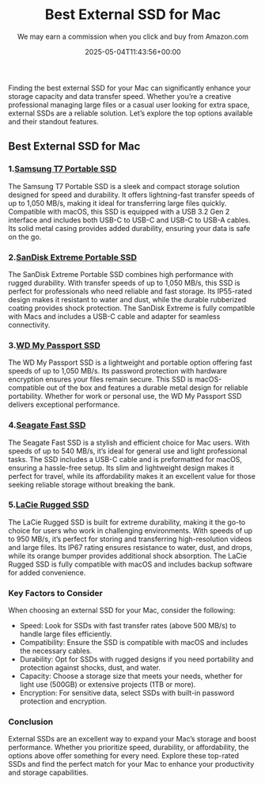 ﻿---
author: We may earn a commission when you click and buy from Amazon.com
layout: post
title: Best External SSD for Mac
date: '2025-05-04T11:43:56+00:00'
categories:
- Guide
tags: []
slug: /best-external-ssd-for-mac/
lastmod: 2025-05-07T12:21:23+03:00
---

Finding the best external SSD for your Mac can significantly enhance your storage capacity and data transfer speed. Whether you’re a creative professional managing large files or a casual user looking for extra space, external SSDs are a reliable solution. Let’s explore the top options available and their standout features.
## Best External SSD for Mac
### 1.[Samsung T7 Portable SSD](https://www.amazon.com/dp/B07STGGQ18?tag=p-policy-20)
The Samsung T7 Portable SSD is a sleek and compact storage solution designed for speed and durability. It offers lightning-fast transfer speeds of up to 1,050 MB/s, making it ideal for transferring large files quickly.
Compatible with macOS, this SSD is equipped with a USB 3.2 Gen 2 interface and includes both USB-C to USB-C and USB-C to USB-A cables. Its solid metal casing provides added durability, ensuring your data is safe on the go.
### 2.[SanDisk Extreme Portable SSD](https://www.amazon.com/dp/B08GY8JPKJ?tag=p-policy-20)
The SanDisk Extreme Portable SSD combines high performance with rugged durability. With transfer speeds of up to 1,050 MB/s, this SSD is perfect for professionals who need reliable and fast storage.
Its IP55-rated design makes it resistant to water and dust, while the durable rubberized coating provides shock protection. The SanDisk Extreme is fully compatible with Macs and includes a USB-C cable and adapter for seamless connectivity.
### 3.[WD My Passport SSD](https://www.amazon.com/dp/B09HDSV2WH?tag=p-policy-20)
The WD My Passport SSD is a lightweight and portable option offering fast speeds of up to 1,050 MB/s. Its password protection with hardware encryption ensures your files remain secure.
This SSD is macOS-compatible out of the box and features a durable metal design for reliable portability. Whether for work or personal use, the WD My Passport SSD delivers exceptional performance.
### 4.[Seagate Fast SSD](https://www.amazon.com/dp/B07YFGQHGJ?tag=p-policy-20)
The Seagate Fast SSD is a stylish and efficient choice for Mac users. With speeds of up to 540 MB/s, it’s ideal for general use and light professional tasks. The SSD includes a USB-C cable and is preformatted for macOS, ensuring a hassle-free setup.
Its slim and lightweight design makes it perfect for travel, while its affordability makes it an excellent value for those seeking reliable storage without breaking the bank.
### 5.[LaCie Rugged SSD](https://www.amazon.com/dp/B0815XFSGK?tag=p-policy-20)
The LaCie Rugged SSD is built for extreme durability, making it the go-to choice for users who work in challenging environments. With speeds of up to 950 MB/s, it’s perfect for storing and transferring high-resolution videos and large files.
Its IP67 rating ensures resistance to water, dust, and drops, while its orange bumper provides additional shock absorption. The LaCie Rugged SSD is fully compatible with macOS and includes backup software for added convenience.
### Key Factors to Consider
When choosing an external SSD for your Mac, consider the following:
- Speed: Look for SSDs with fast transfer rates (above 500 MB/s) to handle large files efficiently.
- Compatibility: Ensure the SSD is compatible with macOS and includes the necessary cables.
- Durability: Opt for SSDs with rugged designs if you need portability and protection against shocks, dust, and water.
- Capacity: Choose a storage size that meets your needs, whether for light use (500GB) or extensive projects (1TB or more).
- Encryption: For sensitive data, select SSDs with built-in password protection and encryption.
### Conclusion
External SSDs are an excellent way to expand your Mac’s storage and boost performance. Whether you prioritize speed, durability, or affordability, the options above offer something for every need. Explore these top-rated SSDs and find the perfect match for your Mac to enhance your productivity and storage capabilities.
